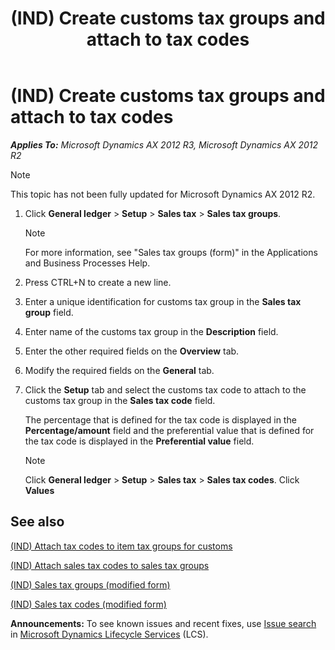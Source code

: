 ﻿---
title: (IND) Create customs tax groups and attach to tax codes
TOCTitle: (IND) Create customs tax groups and attach to tax codes
ms:assetid: 48187172-65ec-4bcb-a849-38bdb3e2bdd1
ms:mtpsurl: https://technet.microsoft.com/en-us/library/JJ664663(v=AX.60)
ms:contentKeyID: 49385770
ms.date: 04/18/2014
mtps_version: v=AX.60
---

# (IND) Create customs tax groups and attach to tax codes 


_**Applies To:** Microsoft Dynamics AX 2012 R3, Microsoft Dynamics AX 2012 R2_


> [!NOTE]
> <P>This topic has not been fully updated for Microsoft Dynamics AX 2012 R2.</P>



1.  Click **General ledger** \> **Setup** \> **Sales tax** \> **Sales tax groups**.
    

    > [!NOTE]
    > <P>For more information, see "Sales tax groups (form)" in the Applications and Business Processes Help.</P>



2.  Press CTRL+N to create a new line.

3.  Enter a unique identification for customs tax group in the **Sales tax group** field.

4.  Enter name of the customs tax group in the **Description** field.

5.  Enter the other required fields on the **Overview** tab.

6.  Modify the required fields on the **General** tab.

7.  Click the **Setup** tab and select the customs tax code to attach to the customs tax group in the **Sales tax code** field.
    
    The percentage that is defined for the tax code is displayed in the **Percentage/amount** field and the preferential value that is defined for the tax code is displayed in the **Preferential value** field.
    

    > [!NOTE]
    > <P>Click <STRONG>General ledger</STRONG> &gt; <STRONG>Setup</STRONG> &gt; <STRONG>Sales tax</STRONG> &gt; <STRONG>Sales tax codes</STRONG>. Click <STRONG>Values</STRONG></P>



## See also

[(IND) Attach tax codes to item tax groups for customs](ind-attach-tax-codes-to-item-tax-groups-for-customs.md)

[(IND) Attach sales tax codes to sales tax groups](ind-attach-sales-tax-codes-to-sales-tax-groups.md)

[(IND) Sales tax groups (modified form)](https://technet.microsoft.com/en-us/library/jj664688\(v=ax.60\))

[(IND) Sales tax codes (modified form)](https://technet.microsoft.com/en-us/library/jj664864\(v=ax.60\))

  
**Announcements:** To see known issues and recent fixes, use [Issue search](http://go.microsoft.com/fwlink/?linkid=389258) in [Microsoft Dynamics Lifecycle Services](http://go.microsoft.com/fwlink/?linkid=306505) (LCS).

